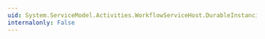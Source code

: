 ```yaml
---
uid: System.ServiceModel.Activities.WorkflowServiceHost.DurableInstancingOptions
internalonly: False
---
```

